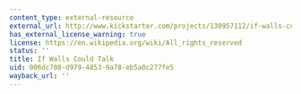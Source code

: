 ```yaml
---
content_type: external-resource
external_url: http://www.kickstarter.com/projects/130957112/if-walls-could-talk
has_external_license_warning: true
license: https://en.wikipedia.org/wiki/All_rights_reserved
status: ''
title: If Walls Could Talk
uid: 006dc708-d979-4853-9a78-eb5a0c277fe5
wayback_url: ''
---
```

